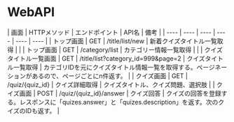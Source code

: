 # WebAPI

|  画面  |  HTTPメソッド  |  エンドポイント  |  API名  |  備考  |
| ---- | ---- | ---- | ---- | ---- | ---- |
|  トップ画面  |  GET  |  /title/list/new  |  新着クイズタイトル一覧取得  |    |
|  トップ画面  |  GET  |  /category/list  |  カテゴリー情報一覧取得  |    |
|  クイズタイトル一覧画面  |  GET  |  /title/list?category_id=999&page=2  |  クイズタイトル一覧取得  |  カテゴリIDを元にクイズタイトル情報一覧を取得する。ページネーションがあるので、ページごとにn件返す。  |
|  クイズ画面  |  GET  |  /quiz/{quiz_id}  |  クイズ詳細取得  |  クイズタイトル、クイズ問題、選択肢  |
|  クイズ画面  |  POST  |  /quiz/{quiz_id}/answer  |  クイズ回答  |  クイズの回答を登録する。レスポンスに「quizes.answer」と「quizes.description」を返す。次のクイズのIDも返す。  |
